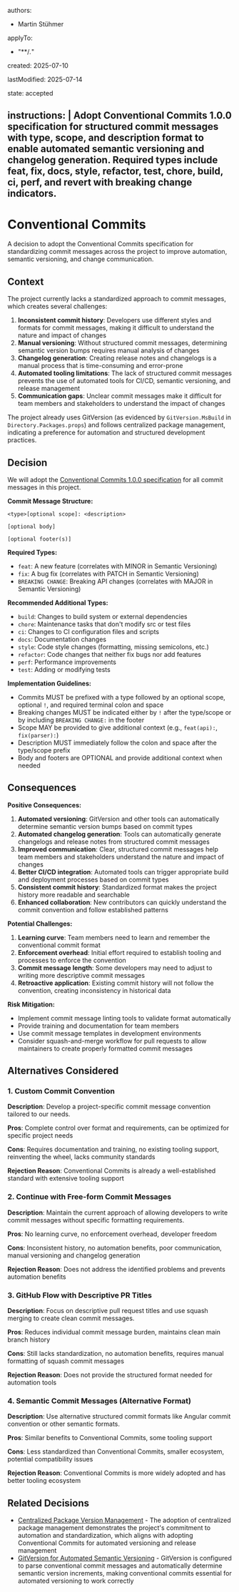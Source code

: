 <!-- List of authors who contributed to this decision. Include full names and roles if applicable. -->
authors:
- Martin Stühmer

<!--
The patterns this decision applies to. Each entry is a glob pattern that matches files affected by this decision.
-->
applyTo:
- "**/*.*"

<!-- The date this ADR was initially created in YYYY-MM-DD format. -->
created: 2025-07-10

<!--
The most recent date this ADR was updated in YYYY-MM-DD format.
IMPORTANT: Update this field whenever the decision is modified.
-->
lastModified: 2025-07-14

<!--
The current state of this ADR. If superseded, include references to the superseding ADR.
Valid values: proposed, accepted, deprecated, superseded
-->
state: accepted

<!--
A compact AI LLM compatible definition of this decision.
This should be a precise, structured description that AI systems can easily parse and understand.
Include the core decision, key rationale, and primary impact in 1-2 concise sentences.
-->
instructions: |
  Adopt Conventional Commits 1.0.0 specification for structured commit messages with type, scope, and description format to enable automated semantic versioning and changelog generation.
  Required types include feat, fix, docs, style, refactor, test, chore, build, ci, perf, and revert with breaking change indicators.
---
<!-- REQUIRED: Filename MUST follow the format: YYYY-MM-DD-Title (replace all spaces with hyphens) -->
# Conventional Commits

A decision to adopt the Conventional Commits specification for standardizing commit messages across the project to improve automation, semantic versioning, and change communication.

## Context

The project currently lacks a standardized approach to commit messages, which creates several challenges:

1. **Inconsistent commit history**: Developers use different styles and formats for commit messages, making it difficult to understand the nature and impact of changes
2. **Manual versioning**: Without structured commit messages, determining semantic version bumps requires manual analysis of changes
3. **Changelog generation**: Creating release notes and changelogs is a manual process that is time-consuming and error-prone
4. **Automated tooling limitations**: The lack of structured commit messages prevents the use of automated tools for CI/CD, semantic versioning, and release management
5. **Communication gaps**: Unclear commit messages make it difficult for team members and stakeholders to understand the impact of changes

The project already uses GitVersion (as evidenced by `GitVersion.MsBuild` in `Directory.Packages.props`) and follows centralized package management, indicating a preference for automation and structured development practices.

## Decision

We will adopt the [Conventional Commits 1.0.0 specification](https://www.conventionalcommits.org/en/v1.0.0/) for all commit messages in this project.

**Commit Message Structure:**
```
<type>[optional scope]: <description>

[optional body]

[optional footer(s)]
```

**Required Types:**
- `feat`: A new feature (correlates with MINOR in Semantic Versioning)
- `fix`: A bug fix (correlates with PATCH in Semantic Versioning)
- `BREAKING CHANGE`: Breaking API changes (correlates with MAJOR in Semantic Versioning)

**Recommended Additional Types:**
- `build`: Changes to build system or external dependencies
- `chore`: Maintenance tasks that don't modify src or test files
- `ci`: Changes to CI configuration files and scripts
- `docs`: Documentation changes
- `style`: Code style changes (formatting, missing semicolons, etc.)
- `refactor`: Code changes that neither fix bugs nor add features
- `perf`: Performance improvements
- `test`: Adding or modifying tests

**Implementation Guidelines:**
- Commits MUST be prefixed with a type followed by an optional scope, optional `!`, and required terminal colon and space
- Breaking changes MUST be indicated either by `!` after the type/scope or by including `BREAKING CHANGE:` in the footer
- Scope MAY be provided to give additional context (e.g., `feat(api):`, `fix(parser):`)
- Description MUST immediately follow the colon and space after the type/scope prefix
- Body and footers are OPTIONAL and provide additional context when needed

## Consequences

**Positive Consequences:**
1. **Automated versioning**: GitVersion and other tools can automatically determine semantic version bumps based on commit types
2. **Automated changelog generation**: Tools can automatically generate changelogs and release notes from structured commit messages
3. **Improved communication**: Clear, structured commit messages help team members and stakeholders understand the nature and impact of changes
4. **Better CI/CD integration**: Automated tools can trigger appropriate build and deployment processes based on commit types
5. **Consistent commit history**: Standardized format makes the project history more readable and searchable
6. **Enhanced collaboration**: New contributors can quickly understand the commit convention and follow established patterns

**Potential Challenges:**
1. **Learning curve**: Team members need to learn and remember the conventional commit format
2. **Enforcement overhead**: Initial effort required to establish tooling and processes to enforce the convention
3. **Commit message length**: Some developers may need to adjust to writing more descriptive commit messages
4. **Retroactive application**: Existing commit history will not follow the convention, creating inconsistency in historical data

**Risk Mitigation:**
- Implement commit message linting tools to validate format automatically
- Provide training and documentation for team members
- Use commit message templates in development environments
- Consider squash-and-merge workflow for pull requests to allow maintainers to create properly formatted commit messages

## Alternatives Considered

### 1. Custom Commit Convention

**Description**: Develop a project-specific commit message convention tailored to our needs.

**Pros**: Complete control over format and requirements, can be optimized for specific project needs

**Cons**: Requires documentation and training, no existing tooling support, reinventing the wheel, lacks community standards

**Rejection Reason**: Conventional Commits is already a well-established standard with extensive tooling support

### 2. Continue with Free-form Commit Messages

**Description**: Maintain the current approach of allowing developers to write commit messages without specific formatting requirements.

**Pros**: No learning curve, no enforcement overhead, developer freedom

**Cons**: Inconsistent history, no automation benefits, poor communication, manual versioning and changelog generation

**Rejection Reason**: Does not address the identified problems and prevents automation benefits

### 3. GitHub Flow with Descriptive PR Titles

**Description**: Focus on descriptive pull request titles and use squash merging to create clean commit messages.

**Pros**: Reduces individual commit message burden, maintains clean main branch history

**Cons**: Still lacks standardization, no automation benefits, requires manual formatting of squash commit messages

**Rejection Reason**: Does not provide the structured format needed for automation tools

### 4. Semantic Commit Messages (Alternative Format)

**Description**: Use alternative structured commit formats like Angular commit convention or other semantic formats.

**Pros**: Similar benefits to Conventional Commits, some tooling support

**Cons**: Less standardized than Conventional Commits, smaller ecosystem, potential compatibility issues

**Rejection Reason**: Conventional Commits is more widely adopted and has better tooling ecosystem

## Related Decisions

- [Centralized Package Version Management](./2025-07-10-centralized-package-version-management.md) - The adoption of centralized package management demonstrates the project's commitment to automation and standardization, which aligns with adopting Conventional Commits for automated versioning and release management
- [GitVersion for Automated Semantic Versioning](./2025-07-10-gitversion-automated-semantic-versioning.md) - GitVersion is configured to parse conventional commit messages and automatically determine semantic version increments, making conventional commits essential for automated versioning to work correctly
